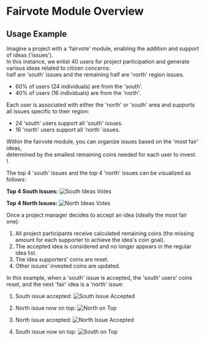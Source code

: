 # Fairvote Module Overview

## Usage Example

Imagine a project with a 'fairvote' module, enabling the addition and support of ideas ('issues'). \
In this instance, we enlist 40 users for project participation and generate various ideas related to citizen concerns: \
half are 'south' issues and the remaining half are 'north' region issues.

- 60% of users (24 individuals) are from the 'south'.
- 40% of users (16 individuals) are from the 'north'.

Each user is associated with either the 'north' or 'south' area and supports all issues specific to their region:
- 24 'south' users support all 'south' issues.
- 16 'north' users support all 'north' issues.

Within the fairvote module, you can organize issues based on the 'most fair' ideas, \
determined by the smallest remaining coins needed for each user to invest. \

The top 4 'south' issues and the top 4 'north' issues can be visualized as follows:

**Top 4 South Issues:**
![South Ideas Votes](https://github.com/ariel-research/adhocracy-plus/assets/73301483/267ba19e-00ef-4587-a030-182346dd3078)

**Top 4 North Issues:**
![North Ideas Votes](https://github.com/ariel-research/adhocracy-plus/assets/73301483/d10bece9-caf5-4c62-a763-d2daa062e9c5)

Once a project manager decides to accept an idea (ideally the most fair one):

1. All project participants receive calculated remaining coins (the missing amount for each supporter to achieve the idea's coin goal).
2. The accepted idea is considered and no longer appears in the regular idea list.
3. The idea supporters' coins are reset.
4. Other issues' invested coins are updated.

In this example, when a 'south' issue is accepted, the 'south' users' coins reset, and the next 'fair' idea is a 'north' issue:

1. South issue accepted:
![South Issue Accepted](https://github.com/ariel-research/adhocracy-plus/assets/73301483/33fa1136-e6a8-4b6f-9768-1b584d3e84d6)

2. North issue now on top:
![North on Top](https://github.com/ariel-research/adhocracy-plus/assets/73301483/0f11620f-4c95-45be-88b8-172450e32248)

3. North issue accepted:
![North Issue Accepted](https://github.com/ariel-research/adhocracy-plus/assets/73301483/d744d94b-e4d3-4be5-a7fc-b442b1478c84)

4. South issue now on top:
![South on Top](https://github.com/ariel-research/adhocracy-plus/assets/73301483/2ae89a89-b884-4f3e-9665-09621ee50fbc)
